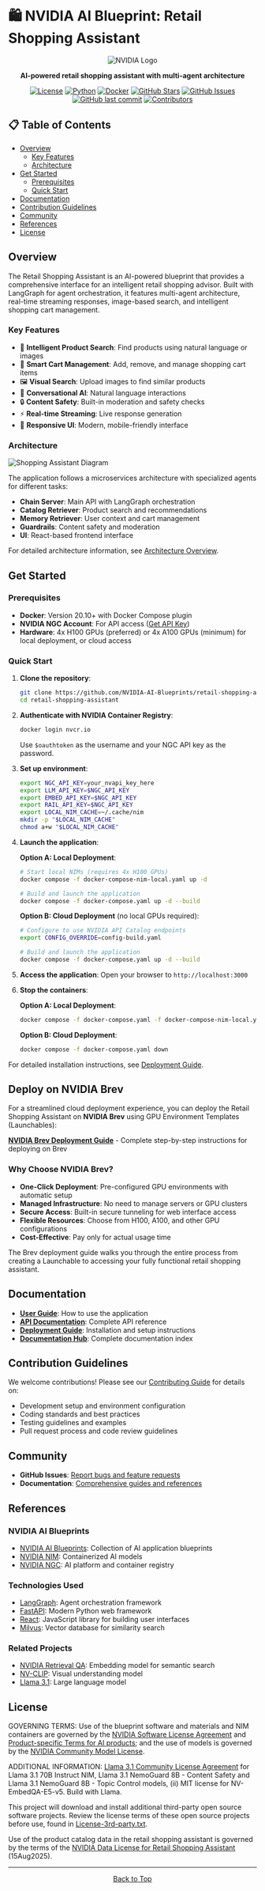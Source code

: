 <a id="top"></a>
# 🛍️ NVIDIA AI Blueprint: Retail Shopping Assistant

<div align="center">

![NVIDIA Logo](https://avatars.githubusercontent.com/u/178940881?s=200&v=4)

**AI-powered retail shopping assistant with multi-agent architecture**

[![License](https://img.shields.io/badge/License-Apache%202.0-blue.svg)](LICENSE)
[![Python](https://img.shields.io/badge/Python-3.12+-blue.svg)](https://www.python.org/)
[![Docker](https://img.shields.io/badge/Docker-Required-blue.svg)](https://www.docker.com/)
[![GitHub Stars](https://img.shields.io/github/stars/NVIDIA-AI-Blueprints/retail-shopping-assistant?style=social)](https://github.com/NVIDIA-AI-Blueprints/retail-shopping-assistant/stargazers)
[![GitHub Issues](https://img.shields.io/github/issues/NVIDIA-AI-Blueprints/retail-shopping-assistant)](https://github.com/NVIDIA-AI-Blueprints/retail-shopping-assistant/issues)
[![GitHub last commit](https://img.shields.io/github/last-commit/NVIDIA-AI-Blueprints/retail-shopping-assistant)](https://github.com/NVIDIA-AI-Blueprints/retail-shopping-assistant/commits)
[![Contributors](https://img.shields.io/github/contributors/NVIDIA-AI-Blueprints/retail-shopping-assistant)](https://github.com/NVIDIA-AI-Blueprints/retail-shopping-assistant/graphs/contributors)

</div>

## 📋 Table of Contents

- [Overview](#overview)
  - [Key Features](#key-features)
  - [Architecture](#architecture)
- [Get Started](#get-started)
  - [Prerequisites](#prerequisites)
  - [Quick Start](#quick-start)
- [Documentation](#documentation)
- [Contribution Guidelines](#contribution-guidelines)
- [Community](#community)
- [References](#references)
- [License](#license)

## Overview

The Retail Shopping Assistant is an AI-powered blueprint that provides a comprehensive interface for an intelligent retail shopping advisor. Built with LangGraph for agent orchestration, it features multi-agent architecture, real-time streaming responses, image-based search, and intelligent shopping cart management.

### Key Features

- 🤖 **Intelligent Product Search**: Find products using natural language or images
- 🛒 **Smart Cart Management**: Add, remove, and manage shopping cart items
- 🖼️ **Visual Search**: Upload images to find similar products
- 💬 **Conversational AI**: Natural language interactions
- 🔒 **Content Safety**: Built-in moderation and safety checks
- ⚡ **Real-time Streaming**: Live response generation
- 📱 **Responsive UI**: Modern, mobile-friendly interface

### Architecture

![Shopping Assistant Diagram](notebook/shopping-assistant-diagram.jpg)

The application follows a microservices architecture with specialized agents for different tasks:
- **Chain Server**: Main API with LangGraph orchestration
- **Catalog Retriever**: Product search and recommendations
- **Memory Retriever**: User context and cart management
- **Guardrails**: Content safety and moderation
- **UI**: React-based frontend interface

For detailed architecture information, see [Architecture Overview](docs/README.md#architecture-overview).

## Get Started

### Prerequisites

- **Docker**: Version 20.10+ with Docker Compose plugin
- **NVIDIA NGC Account**: For API access ([Get API Key](https://ngc.nvidia.com/))
- **Hardware**: 4x H100 GPUs (preferred) or 4x A100 GPUs (minimum) for local deployment, or cloud access

### Quick Start

1. **Clone the repository**:
   ```bash
   git clone https://github.com/NVIDIA-AI-Blueprints/retail-shopping-assistant.git
   cd retail-shopping-assistant
   ```

2. **Authenticate with NVIDIA Container Registry**:
   ```bash
   docker login nvcr.io
   ```
   Use `$oauthtoken` as the username and your NGC API key as the password.

3. **Set up environment**:
   ```bash
   export NGC_API_KEY=your_nvapi_key_here
   export LLM_API_KEY=$NGC_API_KEY
   export EMBED_API_KEY=$NGC_API_KEY
   export RAIL_API_KEY=$NGC_API_KEY
   export LOCAL_NIM_CACHE=~/.cache/nim
   mkdir -p "$LOCAL_NIM_CACHE"
   chmod a+w "$LOCAL_NIM_CACHE"
   ```

4. **Launch the application**:
   
   **Option A: Local Deployment**:
   ```bash
   # Start local NIMs (requires 4x H100 GPUs)
   docker compose -f docker-compose-nim-local.yaml up -d
   
   # Build and launch the application
   docker compose -f docker-compose.yaml up -d --build
   ```
   
   **Option B: Cloud Deployment** (no local GPUs required):
   ```bash
   # Configure to use NVIDIA API Catalog endpoints
   export CONFIG_OVERRIDE=config-build.yaml
   
   # Build and launch the application
   docker compose -f docker-compose.yaml up -d --build
   ```

5. **Access the application**: Open your browser to `http://localhost:3000`

6. **Stop the containers**:
   
   **Option A: Local Deployment**:
   ```bash
   docker compose -f docker-compose.yaml -f docker-compose-nim-local.yaml down
   ```
   
   **Option B: Cloud Deployment**:
   ```bash
   docker compose -f docker-compose.yaml down
   ```

For detailed installation instructions, see [Deployment Guide](docs/DEPLOYMENT.md).

## Deploy on NVIDIA Brev

For a streamlined cloud deployment experience, you can deploy the Retail Shopping Assistant on **NVIDIA Brev** using GPU Environment Templates (Launchables):

**[NVIDIA Brev Deployment Guide](docs/BREV.md)** - Complete step-by-step instructions for deploying on Brev

### Why Choose NVIDIA Brev?

- **One-Click Deployment**: Pre-configured GPU environments with automatic setup
- **Managed Infrastructure**: No need to manage servers or GPU clusters
- **Secure Access**: Built-in secure tunneling for web interface access  
- **Flexible Resources**: Choose from H100, A100, and other GPU configurations
- **Cost-Effective**: Pay only for actual usage time

The Brev deployment guide walks you through the entire process from creating a Launchable to accessing your fully functional retail shopping assistant.

## Documentation

- **[User Guide](docs/USER_GUIDE.md)**: How to use the application
- **[API Documentation](docs/API.md)**: Complete API reference
- **[Deployment Guide](docs/DEPLOYMENT.md)**: Installation and setup instructions
- **[Documentation Hub](docs/README.md)**: Complete documentation index

## Contribution Guidelines

We welcome contributions! Please see our [Contributing Guide](CONTRIBUTING.md) for details on:

- Development setup and environment configuration
- Coding standards and best practices
- Testing guidelines and examples
- Pull request process and code review guidelines

## Community

- **GitHub Issues**: [Report bugs and feature requests](https://github.com/NVIDIA-AI-Blueprints/retail-shopping-assistant/issues)
- **Documentation**: [Comprehensive guides and references](docs/README.md)

## References

### NVIDIA AI Blueprints
- [NVIDIA AI Blueprints](https://github.com/NVIDIA-AI-Blueprints): Collection of AI application blueprints
- [NVIDIA NIM](https://catalog.ngc.nvidia.com/orgs/nim): Containerized AI models
- [NVIDIA NGC](https://ngc.nvidia.com/): AI platform and container registry

### Technologies Used
- [LangGraph](https://github.com/langchain-ai/langgraph): Agent orchestration framework
- [FastAPI](https://fastapi.tiangolo.com/): Modern Python web framework
- [React](https://reactjs.org/): JavaScript library for building user interfaces
- [Milvus](https://milvus.io/): Vector database for similarity search

### Related Projects
- [NVIDIA Retrieval QA](https://catalog.ngc.nvidia.com/orgs/nim/teams/nvidia/containers/nv-embedqa-e5-v5): Embedding model for semantic search
- [NV-CLIP](https://catalog.ngc.nvidia.com/orgs/nim/teams/nvidia/containers/nvclip): Visual understanding model
- [Llama 3.1](https://catalog.ngc.nvidia.com/orgs/nim/teams/meta/containers/llama-3.1-70b-instruct): Large language model

## License

GOVERNING TERMS: Use of the blueprint software and materials and NIM containers are governed by the [NVIDIA Software License Agreement](https://www.nvidia.com/en-us/agreements/enterprise-software/nvidia-software-license-agreement/) and [Product-specific Terms for AI products](https://www.nvidia.com/en-us/agreements/enterprise-software/product-specific-terms-for-ai-products/);  and the use of models is governed by the [NVIDIA Community Model License](https://www.nvidia.com/en-us/agreements/enterprise-software/nvidia-community-models-license/).
 
ADDITIONAL INFORMATION: [Llama 3.1 Community License Agreement](https://www.llama.com/llama3_1/license/) for Llama 3.1 70B Instruct NIM, Llama 3.1 NemoGuard 8B - Content Safety and Llama 3.1 NemoGuard 8B - Topic Control models, (ii) MIT license for NV-EmbedQA-E5-v5. Build with Llama.
 
This project will download and install additional third-party open source software projects. Review the license terms of these open source projects before use, found in [License-3rd-party.txt](/LICENSE-3rd-party.txt).
 
Use of the product catalog data in the retail shopping assistant is governed by the terms of the [NVIDIA Data License for Retail Shopping Assistant](/LICENSE-assets.txt) (15Aug2025).

---

<div align="center">

[Back to Top](#top)

</div>


